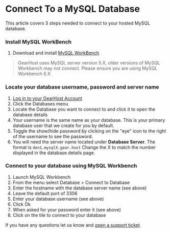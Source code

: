 # Connect To a MySQL Database
This article covers 3 steps needed to connect to your hosted MySQL database.

### Install MySQL WorkBench
1. Download and install [MySQL WorkBench](https://dev.mysql.com/downloads/workbench/)

> GearHost uses MySQL server version 5.X, older versions of MySQL Workbench may not connect. Please ensure you are using MySQL Workbench 6.X

### Locate your database username, password and server name
1. [Log in to your GearHost Account](https://my.gearhost.com/account/login)
2. Click the Databases menu
3. Locate the Database you want to connect to and click it to open the database details
4. Your username is the same name as your database. This is your primary database user that we create for you by default.
5. Toggle the show/hide password by clicking on the "eye" icon to the right of the username to see the password.
6. You will need the server name located under **Database Server**. The format is `den1.mysqlX.gear.host` Change the X to match the number displayed in the database details page.

### Connect to your database using MySQL Workbench
1. Launch MySQL Workbench
2. From the menu select Database > Connect to Database
3. Enter the hostname with the database server name (see above)
4. Leave the default port of 3306
5. Enter your database username (see above)
6. Click Ok
7. When asked for your password enter it (see above)
8. Click on the tile to connect to your database

If you have any questions let us know and [open a support ticket](https://www.gearhost.com/documentation/how-to-open-a-support-ticket).
